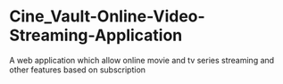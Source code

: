 # Cine_Vault-Online-Video-Streaming-Application
 A web application which allow online movie and tv series streaming and other features based on subscription
